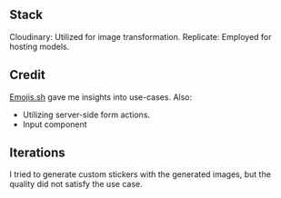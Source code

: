 ## Stack

Cloudinary: Utilized for image transformation.
Replicate: Employed for hosting models.

## Credit

[Emojis.sh](https://emojis.sh/) gave me insights into use-cases. Also:

- Utilizing server-side form actions.
- Input component

## Iterations

I tried to generate custom stickers with the generated images, but the quality did not satisfy the use case.
